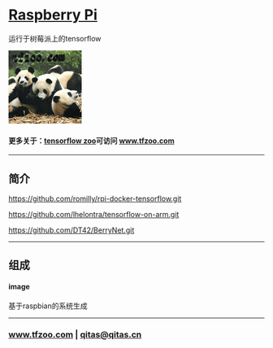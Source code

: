 ﻿
# [Raspberry Pi](https://github.com/tfzoo/RPi) 

运行于树莓派上的tensorflow

[![sites](tfzoo/tfzoo.png)](http://www.mcuyun.com)


#### 更多关于：[tensorflow zoo](https://github.com/tensorflow/tensorflow.git)可访问 www.tfzoo.com

---

## 简介



https://github.com/romilly/rpi-docker-tensorflow.git

https://github.com/lhelontra/tensorflow-on-arm.git

https://github.com/DT42/BerryNet.git


---

## 组成

####  image

基于raspbian的系统生成

---

###  www.tfzoo.com  |   qitas@qitas.cn

